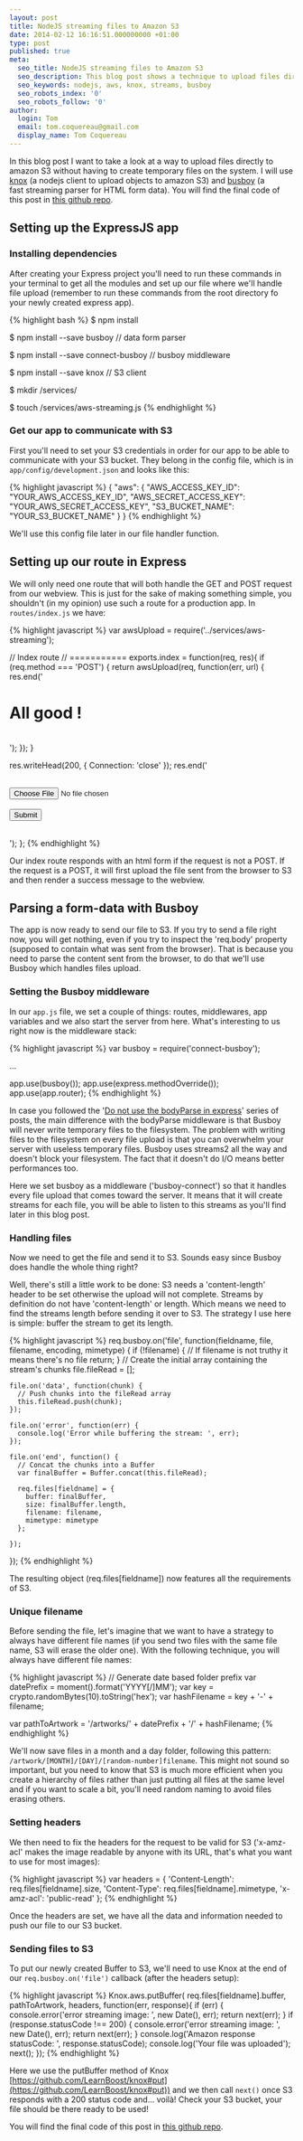 ```yaml
---
layout: post
title: NodeJS streaming files to Amazon S3
date: 2014-02-12 16:16:51.000000000 +01:00
type: post
published: true
meta:
  seo_title: NodeJS streaming files to Amazon S3
  seo_description: This blog post shows a technique to upload files directly to amazon S3 without having to create temporary files on the system.
  seo_keywords: nodejs, aws, knox, streams, busboy
  seo_robots_index: '0'
  seo_robots_follow: '0'
author:
  login: Tom
  email: tom.coquereau@gmail.com
  display_name: Tom Coquereau
---
```


In this blog post I want to take a look at a way to upload files directly to amazon S3 without having to create temporary files on the system. I will use [knox](https://github.com/LearnBoost/knox) (a nodejs client to upload objects to amazon S3) and [busboy](https://github.com/mscdex/busboy) (a fast streaming parser for HTML form data). You will find the final code of this post in [this github repo](https://github.com/thaume/s3-streaming).

## Setting up the ExpressJS app

### Installing dependencies

After creating your Express project you'll need to run these commands in your terminal to get all the modules and set up our file where we'll handle file upload (remember to run these commands from the root directory fo your newly created express app).

{% highlight bash %}
$ npm install

$ npm install --save busboy // data form parser

$ npm install --save connect-busboy // busboy middleware

$ npm install --save knox // S3 client

$ mkdir /services/

$ touch /services/aws-streaming.js
{% endhighlight %}

### Get our app to communicate with S3

First you'll need to set your S3 credentials in order for our app to be able to communicate with your S3 bucket. They belong in the config file, which is in `app/config/development.json` and looks like this:

{% highlight javascript %}
{
  "aws": {
    "AWS_ACCESS_KEY_ID": "YOUR_AWS_ACCESS_KEY_ID",
    "AWS_SECRET_ACCESS_KEY": "YOUR_AWS_SECRET_ACCESS_KEY",
    "S3_BUCKET_NAME": "YOUR_S3_BUCKET_NAME"
  }
}
{% endhighlight %}

We'll use this config file later in our file handler function.

## Setting up our route in Express

We will only need one route that will both handle the GET and POST request from our webview. This is just for the sake of making something simple, you shouldn't (in my opinion) use such a route for a production app. In `routes/index.js` we have:

{% highlight javascript %}
var awsUpload = require('../services/aws-streaming');

// Index route
// ===========
exports.index = function(req, res){
  if (req.method === 'POST') {
    return awsUpload(req, function(err, url) {
      res.end('<html><head></head><body>\
                 <h1>All good !</h1>\
              </body></html>');
    });
  }

  res.writeHead(200, { Connection: 'close' });
  res.end('<html><head></head><body>\
             <form method="POST" enctype="multipart/form-data">\
              <input type="file" name="filefield"><br />\
              <input type="submit">\
            </form>\
          </body></html>');
};
{% endhighlight %}

Our index route responds with an html form if the request is not a POST. If the request is a POST, it will first upload the file sent from the browser to S3 and then render a success message to the webview.

## Parsing a form-data with Busboy

The app is now ready to send our file to S3. If you try to send a file right now, you will get nothing, even if you try to inspect the 'req.body' property (supposed to contain what was sent from the browser). That is because you need to parse the content sent from the browser, to do that we'll use Busboy which handles files upload.

### Setting the Busboy middleware

In our `app.js` file, we set a couple of things: routes, middlewares, app variables and we also start the server from here. What's interesting to us right now is the middleware stack:

{% highlight javascript %}
var busboy = require('connect-busboy');

...

app.use(busboy());
app.use(express.methodOverride());
app.use(app.router);
{% endhighlight %}

In case you followed the '[Do not use the bodyParse in express](http://andrewkelley.me/post/do-not-use-bodyparser-with-express-js.html)' series of posts, the main difference with the bodyParse middleware is that Busboy will never write temporary files to the filesystem. The problem with writing files to the filesystem on every file upload is that you can overwhelm your server with useless temporary files. Busboy uses streams2 all the way and doesn't block your filesystem. The fact that it doesn't do I/O means better performances too.

Here we set busboy as a middleware ('busboy-connect') so that it handles every file upload that comes toward the server. It means that it will create streams for each file, you will be able to listen to this streams as you'll find later in this blog post.

### Handling files

Now we need to get the file and send it to S3. Sounds easy since Busboy does handle the whole thing right?

Well, there's still a little work to be done: S3 needs a 'content-length' header to be set otherwise the upload will not complete. Streams by definition do not have 'content-length' or length. Which means we need to find the streams length before sending it over to S3. The strategy I use here is simple: buffer the stream to get its length.

{% highlight javascript %}
req.busboy.on('file', function(fieldname, file, filename, encoding, mimetype) {
    if (!filename) {
      // If filename is not truthy it means there's no file
      return;
    }
    // Create the initial array containing the stream's chunks
    file.fileRead = [];

    file.on('data', function(chunk) {
      // Push chunks into the fileRead array
      this.fileRead.push(chunk);
    });

    file.on('error', function(err) {
      console.log('Error while buffering the stream: ', err);
    });

    file.on('end', function() {
      // Concat the chunks into a Buffer
      var finalBuffer = Buffer.concat(this.fileRead);

      req.files[fieldname] = {
        buffer: finalBuffer,
        size: finalBuffer.length,
        filename: filename,
        mimetype: mimetype
      };

    });
  });
{% endhighlight %}

The resulting object (req.files[fieldname]) now features all the requirements of S3.

### Unique filename

Before sending the file, let's imagine that we want to have a strategy to always have different file names (if you send two files with the same file name, S3 will erase the older one). With the following technique, you will always have different file names:

{% highlight javascript %}
// Generate date based folder prefix
var datePrefix = moment().format('YYYY[/]MM');
var key = crypto.randomBytes(10).toString('hex');
var hashFilename = key + '-' + filename;

var pathToArtwork = '/artworks/' + datePrefix + '/' + hashFilename;
{% endhighlight %}

We'll now save files in a month and a day folder, following this pattern: `/artwork/[MONTH]/[DAY]/[random-number]filename`. This might not sound so important, but you need to know that S3 is much more efficient when you create a hierarchy of files rather than just putting all files at the same level and if you want to scale a bit, you'll need random naming to avoid files erasing others.

### Setting headers

We then need to fix the headers for the request to be valid for S3 ('x-amz-acl' makes the image readable by anyone with its URL, that's what you want to use for most images):

{% highlight javascript %}
var headers = {
    'Content-Length': req.files[fieldname].size,
    'Content-Type': req.files[fieldname].mimetype,
    'x-amz-acl': 'public-read'
};
{% endhighlight %}

Once the headers are set, we have all the data and information needed to push our file to our S3 bucket.

### Sending files to S3

To put our newly created Buffer to S3, we'll need to use Knox at the end of our `req.busboy.on('file')` callback (after the headers setup):

{% highlight javascript %}
Knox.aws.putBuffer( req.files[fieldname].buffer, pathToArtwork, headers, function(err, response){
  if (err) {
    console.error('error streaming image: ', new Date(), err);
    return next(err);
  }
  if (response.statusCode !== 200) {
    console.error('error streaming image: ', new Date(), err);
    return next(err);
  }
  console.log('Amazon response statusCode: ', response.statusCode);
  console.log('Your file was uploaded');
  next();
});
{% endhighlight %}

Here we use the putBuffer method of Knox [https://github.com/LearnBoost/knox#put](https://github.com/LearnBoost/knox#put)) and we then call `next()` once S3 responds with a 200 status code and... voilà! Check your S3 bucket, your file should be there ready to be used!

You will find the final code of this post in [this github repo](https://github.com/thaume/s3-streaming).

